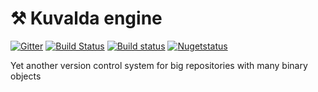 # ⚒ Kuvalda engine

[![Gitter](https://badges.gitter.im/kvd-vcs/community.svg)](https://gitter.im/kvd-vcs/community?utm_source=badge&utm_medium=badge&utm_campaign=pr-badge) [![Build Status](https://dev.azure.com/k0dep/kuvalda/_apis/build/status/kvd-scm.kuvalda.core?branchName=master)](https://dev.azure.com/k0dep/kuvalda/_build/latest?definitionId=7&branchName=master) [![Build status](https://ci.appveyor.com/api/projects/status/fam9bqnhkluiglen/branch/master?svg=true)](https://ci.appveyor.com/project/k0dep/kuvalda-core/branch/master) [![Nugetstatus](https://buildstats.info/nuget/Kuvalda.Core?includePreReleases=true)](https://www.nuget.org/packages/Kuvalda.Core)

 Yet another version control system for big repositories with many binary objects
